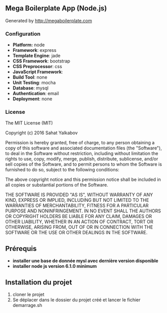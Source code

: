 ## Mega Boilerplate App (Node.js)

Generated by http://megaboilerplate.com

### Configuration
- **Platform:** node
- **Framework**: express
- **Template Engine**: jade
- **CSS Framework**: bootstrap
- **CSS Preprocessor**: css
- **JavaScript Framework**:
- **Build Tool**: none
- **Unit Testing**: mocha
- **Database**: mysql
- **Authentication**: email
- **Deployment**: none

### License
The MIT License (MIT)

Copyright (c) 2016 Sahat Yalkabov

Permission is hereby granted, free of charge, to any person obtaining a copy of this software and associated documentation files (the "Software"), to deal in the Software without restriction, including without limitation the rights to use, copy, modify, merge, publish, distribute, sublicense, and/or sell copies of the Software, and to permit persons to whom the Software is furnished to do so, subject to the following conditions:

The above copyright notice and this permission notice shall be included in all copies or substantial portions of the Software.

THE SOFTWARE IS PROVIDED "AS IS", WITHOUT WARRANTY OF ANY KIND, EXPRESS OR IMPLIED, INCLUDING BUT NOT LIMITED TO THE WARRANTIES OF MERCHANTABILITY, FITNESS FOR A PARTICULAR PURPOSE AND NONINFRINGEMENT. IN NO EVENT SHALL THE AUTHORS OR COPYRIGHT HOLDERS BE LIABLE FOR ANY CLAIM, DAMAGES OR OTHER LIABILITY, WHETHER IN AN ACTION OF CONTRACT, TORT OR OTHERWISE, ARISING FROM, OUT OF OR IN CONNECTION WITH THE SOFTWARE OR THE USE OR OTHER DEALINGS IN THE SOFTWARE.

## Prérequis

- **installer une base de donnée mysl avec dernière version disponible**
- **installer node js version 6.1.0 minimum**

## Installation du projet

1. cloner le projet
2. Se déplacer dans le dossier du projet créé et lancer le fichier demarrage.sh 
